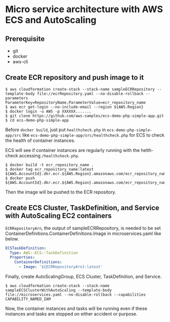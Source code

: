 # Micro service architecture with AWS ECS and AutoScaling

## Prerequisite

- git
- docker
- aws-cli

## Create ECR repository and push image to it

```shell
$ aws cloudformation create-stack --stack-name sampleECRRepository --template-body file://ecrRepository.yaml --no-disable-rollback --parameters ParameterKey=RepositoryName,ParameterValue=ecr_repository_name
$ aws ecr get-login --no-include-email --region ${AWS.Region}
$ docker login -u AWS -p XXXXXX.......
$ git clone https://github.com/aws-samples/ecs-demo-php-simple-app.git
$ cd ecs-demo-php-simple-app
```

Before `docker build`, just put `healthcheck.php` in `ecs-demo-php-simple-app/src` like `ecs-demo-php-simple-app/src/healthcheck.php` for ECS to check the health of container instances.

ECS will see if container instances are regularly running with the helth-check accessing `/healthcheck.php`.

```shell
$ docker build -t ecr_repository_name .
$ docker tag ecr_repository_name:latest ${AWS.AccountId}.dkr.ecr.${AWS.Region}.amazonaws.com/ecr_repository_name:latest
$ docker push ${AWS.AccountId}.dkr.ecr.${AWS.Region}.amazonaws.com/ecr_repository_name:latest
```
Then the image will be pushed to the ECR repository.

## Create ECS Cluster, TaskDefinition, and Service with AutoScaling EC2 containers

`ECRRepositoryArn`, the output of sampleECRRepository, is needed to be set ContainerDefinitions.ContainerDefinitions.Image in microservices.yaml like below.
```yaml
ECSTaskDefinition:
  Type: AWS::ECS::TaskDefinition
  Properties:
    ContainerDefinitions:
      - Image: '${ECRRepositoryArn}:latest'
```
Finally, create AutoScalingGroup, ECS Cluster, TaskDefinition, and Service.
```shell
$ aws cloudformation create-stack --stack-name sampleECSClusterWithAutoScaling --template-body file://microservices.yaml --no-disable-rollback --capabilities CAPABILITY_NAMED_IAM
```

Now, the container instances and tasks will be running even if these instances and tasks are stopped on either accident or purpose.
